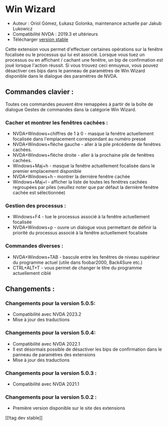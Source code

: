 # Win Wizard #

* Auteur : Oriol Gómez, Łukasz Golonka, maintenance actuelle par Jakub
  Lukowicz
* Compatibilité NVDA : 2019.3 et ultérieurs
* Télécharger [version stable][1]

Cette extension vous permet d'effectuer certaines opérations sur la fenêtre
focalisée ou le processus qui lui est associé. Lorsque vous tuez un
processus ou en affichant / cachant une fenêtre, un bip de confirmation est
joué lorsque l'action réussit. Si vous trouvez ceci ennuyeux, vous pouvez
désactiver ces bips dans le panneau de paramètres de Win Wizard disponible
dans le dialogue des paramètres de NVDA.

## Commandes clavier :
Toutes ces commandes peuvent être remappées à partir de la boîte de dialogue
Gestes de commandes dans la catégorie Win Wizard.
### Cacher et montrer les fenêtres cachées :
* NVDA+Windows+chiffres de 1 à 0 - masque la fenêtre actuellement focalisée
  dans l'emplacement correspondant au numéro pressé
* NVDA+Windows+flèche gauche - aller à la pile précédente de fenêtres
  cachées.
* NVDA+Windows+flèche droite - aller à la prochaine pile de fenêtres
  cachées.
* Windows+Maj+h - masque la fenêtre actuellement focalisée dans le premier
  emplacement disponible
* NVDA+Windows+h - montrer la dernière fenêtre cachée
* Windows+Maj+l - afficher la liste de toutes les fenêtres cachées
  regroupées par piles (veuillez noter que par défaut la dernière fenêtre
  cachée est sélectionnée)

### Gestion des processus :
* Windows+F4 - tue le processus associé à la fenêtre actuellement focalisée
* NVDA+Windows+p - ouvre un dialogue vous permettant de définir la priorité
  du processus associé à la fenêtre actuellement focalisée

### Commandes diverses :
* NVDA+Windows+TAB - bascule entre les fenêtres de niveau supérieur du
  programme actuel (utile dans foobar2000, Back4Sure etc.)
* CTRL+ALT+T - vous permet de changer le titre du programme actuellement
  ciblé

## Changements :

### Changements pour la version 5.0.5:

* Compatibilité avec NVDA 2023.2
* Mise à jour des traductions

### Changements pour la version 5.0.4:

* Compatibilité avec NVDA 2022.1
* Il est désormais possible de désactiver les bips de confirmation dans le
  panneau de paramètres des extensions
* Mise à jour des traductions

### Changements pour la version 5.0.3 :

* Compatibilité avec NVDA 2021.1

### Changements pour la version 5.0.2 :

* Première version disponible sur le site des extensions

[[!tag dev stable]]

[1]: https://www.nvaccess.org/addonStore/legacy?file=winwizard
